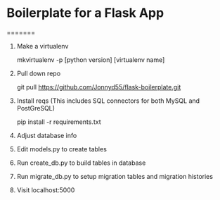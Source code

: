 # Boilerplate for a Flask App
=======

1. Make a virtualenv

    mkvirtualenv -p [python version] [virtualenv name]

2. Pull down repo

    git pull https://github.com/Jonnyd55/flask-boilerplate.git

3. Install reqs (This includes SQL connectors for both MySQL and PostGreSQL)

	pip install -r requirements.txt

4. Adjust database info

5. Edit models.py to create tables

6. Run create_db.py to build tables in database

7. Run migrate_db.py to setup migration tables and migration histories

8. Visit localhost:5000 
